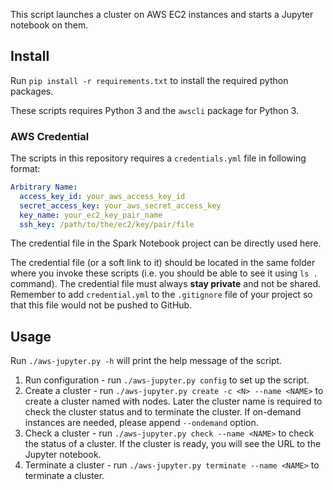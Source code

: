 This script launches a cluster on AWS EC2 instances and starts a Jupyter notebook on them.

## Install

Run `pip install -r requirements.txt` to install the required python packages.

These scripts requires Python 3 and the `awscli` package for Python 3.


### AWS Credential

The scripts in this repository requires a `credentials.yml` file in following format:

```yaml
Arbitrary Name:
  access_key_id: your_aws_access_key_id
  secret_access_key: your_aws_secret_access_key
  key_name: your_ec2_key_pair_name
  ssh_key: /path/to/the/ec2/key/pair/file
```

The credential file in the Spark Notebook project can be directly used here.

The credential file (or a soft link to it) should be located in the same folder where
you invoke these scripts (i.e. you should be able to see it using `ls .` command).
The credential file must always **stay private** and not be shared. Remember to add
`credential.yml` to the `.gitignore` file of your project so that this
file would not be pushed to GitHub.


## Usage 

Run `./aws-jupyter.py -h` will print the help message of the script.


1. Run configuration - run `./aws-jupyter.py config` to set up the script.
2. Create a cluster - run `./aws-jupyter.py create -c <N> --name <NAME>` to create a cluster
named <NAME> with <N> nodes. Later the cluster name is required to check the cluster status and
to terminate the cluster.
If on-demand instances are needed, please append `--ondemand` option.
3. Check a cluster - run `./aws-jupyter.py check --name <NAME>` to check the status of a cluster.
If the cluster is ready, you will see the URL to the Jupyter notebook.
4. Terminate a cluster - run `./aws-jupyter.py terminate --name <NAME>` to terminate a cluster.


